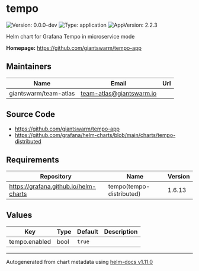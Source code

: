 # tempo

![Version: 0.0.0-dev](https://img.shields.io/badge/Version-0.0.0--dev-informational?style=flat-square) ![Type: application](https://img.shields.io/badge/Type-application-informational?style=flat-square) ![AppVersion: 2.2.3](https://img.shields.io/badge/AppVersion-2.2.3-informational?style=flat-square)

Helm chart for Grafana Tempo in microservice mode

**Homepage:** <https://github.com/giantswarm/tempo-app>

## Maintainers

| Name | Email | Url |
| ---- | ------ | --- |
| giantswarm/team-atlas | <team-atlas@giantswarm.io> |  |

## Source Code

* <https://github.com/giantswarm/tempo-app>
* <https://github.com/grafana/helm-charts/blob/main/charts/tempo-distributed>

## Requirements

| Repository | Name | Version |
|------------|------|---------|
| https://grafana.github.io/helm-charts | tempo(tempo-distributed) | 1.6.13 |

## Values

| Key | Type | Default | Description |
|-----|------|---------|-------------|
| tempo.enabled | bool | `true` |  |

----------------------------------------------
Autogenerated from chart metadata using [helm-docs v1.11.0](https://github.com/norwoodj/helm-docs/releases/v1.11.0)
